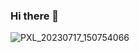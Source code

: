 ### Hi there 👋

![PXL_20230717_150754066](https://github.com/a01wielo/a01wielo/assets/43260586/c0817054-7995-4c0a-ad37-dee374085029)

<!--
**a01wielo/a01wielo** is a ✨ _special_ ✨ repository because its `README.md` (this file) appears on your GitHub profile.

Here are some ideas to get you started:

- 🔭 I’m currently working on ...
- 🌱 I’m currently learning ...
- 👯 I’m looking to collaborate on ...
- 🤔 I’m looking for help with ...
- 💬 Ask me about ...
- 📫 How to reach me: ...
- 😄 Pronouns: ...
- ⚡ Fun fact: ...
-->

